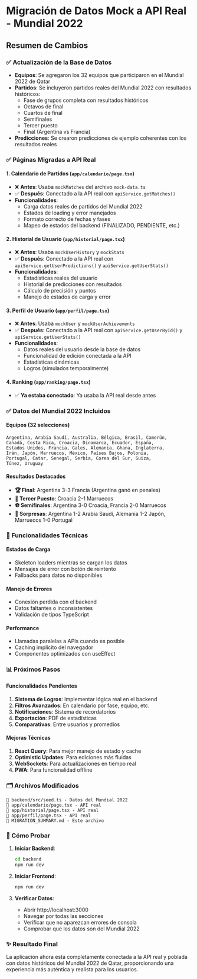 # Migración de Datos Mock a API Real - Mundial 2022

## Resumen de Cambios

### ✅ Actualización de la Base de Datos
- **Equipos**: Se agregaron los 32 equipos que participaron en el Mundial 2022 de Qatar
- **Partidos**: Se incluyeron partidos reales del Mundial 2022 con resultados históricos:
  - Fase de grupos completa con resultados históricos
  - Octavos de final
  - Cuartos de final  
  - Semifinales
  - Tercer puesto
  - Final (Argentina vs Francia)
- **Predicciones**: Se crearon predicciones de ejemplo coherentes con los resultados reales

### ✅ Páginas Migradas a API Real

#### 1. **Calendario de Partidos** (`app/calendario/page.tsx`)
- ❌ **Antes**: Usaba `mockMatches` del archivo `mock-data.ts`
- ✅ **Después**: Conectado a la API real con `apiService.getMatches()`
- **Funcionalidades**:
  - Carga datos reales de partidos del Mundial 2022
  - Estados de loading y error manejados
  - Formato correcto de fechas y fases
  - Mapeo de estados del backend (FINALIZADO, PENDIENTE, etc.)

#### 2. **Historial de Usuario** (`app/historial/page.tsx`)
- ❌ **Antes**: Usaba `mockUserHistory` y `mockStats`
- ✅ **Después**: Conectado a la API real con `apiService.getUserPredictions()` y `apiService.getUserStats()`
- **Funcionalidades**:
  - Estadísticas reales del usuario
  - Historial de predicciones con resultados
  - Cálculo de precisión y puntos
  - Manejo de estados de carga y error

#### 3. **Perfil de Usuario** (`app/perfil/page.tsx`)
- ❌ **Antes**: Usaba `mockUser` y `mockUserAchievements`
- ✅ **Después**: Conectado a la API real con `apiService.getUserById()` y `apiService.getUserStats()`
- **Funcionalidades**:
  - Datos reales del usuario desde la base de datos
  - Funcionalidad de edición conectada a la API
  - Estadísticas dinámicas
  - Logros (simulados temporalmente)

#### 4. **Ranking** (`app/ranking/page.tsx`)
- ✅ **Ya estaba conectado**: Ya usaba la API real desde antes

### ✅ Datos del Mundial 2022 Incluidos

#### Equipos (32 selecciones)
```
Argentina, Arabia Saudí, Australia, Bélgica, Brasil, Camerún, 
Canadá, Costa Rica, Croacia, Dinamarca, Ecuador, España, 
Estados Unidos, Francia, Gales, Alemania, Ghana, Inglaterra, 
Irán, Japón, Marruecos, México, Países Bajos, Polonia, 
Portugal, Catar, Senegal, Serbia, Corea del Sur, Suiza, 
Túnez, Uruguay
```

#### Resultados Destacados
- **🏆 Final**: Argentina 3-3 Francia (Argentina ganó en penales)
- **🥉 Tercer Puesto**: Croacia 2-1 Marruecos
- **⚽ Semifinales**: Argentina 3-0 Croacia, Francia 2-0 Marruecos
- **🎯 Sorpresas**: Argentina 1-2 Arabia Saudí, Alemania 1-2 Japón, Marruecos 1-0 Portugal

### 🔧 Funcionalidades Técnicas

#### Estados de Carga
- Skeleton loaders mientras se cargan los datos
- Mensajes de error con botón de reintento
- Fallbacks para datos no disponibles

#### Manejo de Errores
- Conexión perdida con el backend
- Datos faltantes o inconsistentes
- Validación de tipos TypeScript

#### Performance
- Llamadas paralelas a APIs cuando es posible
- Caching implícito del navegador
- Componentes optimizados con useEffect

### 📊 Próximos Pasos

#### Funcionalidades Pendientes
1. **Sistema de Logros**: Implementar lógica real en el backend
2. **Filtros Avanzados**: En calendario por fase, equipo, etc.
3. **Notificaciones**: Sistema de recordatorios
4. **Exportación**: PDF de estadísticas
5. **Comparativas**: Entre usuarios y promedios

#### Mejoras Técnicas
1. **React Query**: Para mejor manejo de estado y cache
2. **Optimistic Updates**: Para ediciones más fluidas
3. **WebSockets**: Para actualizaciones en tiempo real
4. **PWA**: Para funcionalidad offline

### 🗂️ Archivos Modificados

```
📝 backend/src/seed.ts - Datos del Mundial 2022
📝 app/calendario/page.tsx - API real
📝 app/historial/page.tsx - API real  
📝 app/perfil/page.tsx - API real
📄 MIGRATION_SUMMARY.md - Este archivo
```

### 🚀 Cómo Probar

1. **Iniciar Backend**:
   ```bash
   cd backend
   npm run dev
   ```

2. **Iniciar Frontend**:
   ```bash
   npm run dev
   ```

3. **Verificar Datos**:
   - Abrir http://localhost:3000
   - Navegar por todas las secciones
   - Verificar que no aparezcan errores de consola
   - Comprobar que los datos son del Mundial 2022

### ✨ Resultado Final

La aplicación ahora está completamente conectada a la API real y poblada con datos históricos del Mundial 2022 de Qatar, proporcionando una experiencia más auténtica y realista para los usuarios.
